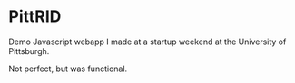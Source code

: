 # PittRID

Demo Javascript webapp I made at a startup
weekend at the University of Pittsburgh.

Not perfect, but was functional.